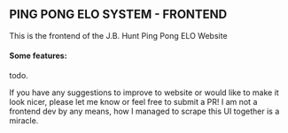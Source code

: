 ## PING PONG ELO SYSTEM - FRONTEND

This is the frontend of the J.B. Hunt Ping Pong ELO Website

#### Some features:
todo.

If you have any suggestions to improve to website or would like to make it look nicer, please let me
know or feel free to submit a PR! I am not a frontend dev by any means, how I managed to scrape this
UI together is a miracle. 